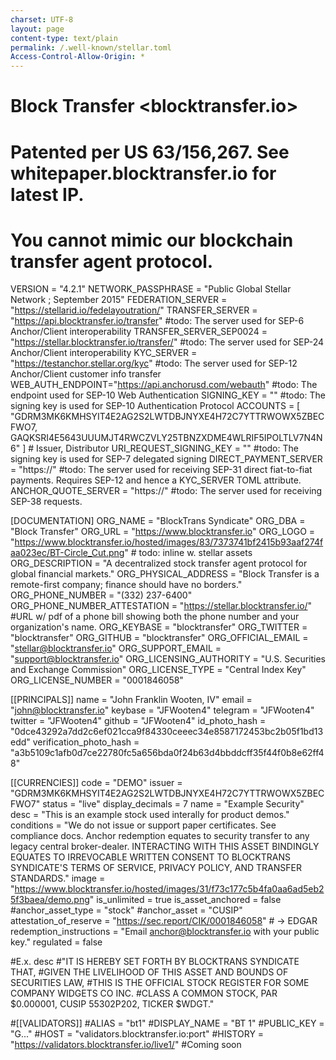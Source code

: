 ```yaml
---
charset: UTF-8
layout: page
content-type: text/plain
permalink: /.well-known/stellar.toml
Access-Control-Allow-Origin: *
---
```

# Block Transfer <blocktransfer.io>
# Patented per US 63/156,267. See whitepaper.blocktransfer.io for latest IP.
# You cannot mimic our blockchain transfer agent protocol.

VERSION = "4.2.1"
NETWORK_PASSPHRASE = "Public Global Stellar Network ; September 2015"
FEDERATION_SERVER = "https://stellarid.io/fedelayoutration/"
TRANSFER_SERVER = "https://api.blocktransfer.io/transfer" #todo: The server used for SEP-6 Anchor/Client interoperability
TRANSFER_SERVER_SEP0024 = "https://stellar.blocktransfer.io/transfer/" #todo: The server used for SEP-24 Anchor/Client interoperability
KYC_SERVER = "https://testanchor.stellar.org/kyc" #todo: The server used for SEP-12 Anchor/Client customer info transfer
WEB_AUTH_ENDPOINT="https://api.anchorusd.com/webauth" #todo: The endpoint used for SEP-10 Web Authentication
SIGNING_KEY = "" #todo: The signing key is used for SEP-10 Authentication Protocol
ACCOUNTS = [ "GDRM3MK6KMHSYIT4E2AG2S2LWTDBJNYXE4H72C7YTTRWOWX5ZBECFWO7,
GAQKSRI4E5643UUUMJT4RWCZVLY25TBNZXDME4WLRIF5IPOLTLV7N4N6" ] # Issuer, Distributor
URI_REQUEST_SIGNING_KEY = "" #todo: The signing key is used for SEP-7 delegated signing
DIRECT_PAYMENT_SERVER	= "https://" #todo: The server used for receiving SEP-31 direct fiat-to-fiat payments. Requires SEP-12 and hence a KYC_SERVER TOML attribute.
ANCHOR_QUOTE_SERVER = "https://" #todo: The server used for receiving SEP-38 requests.

[DOCUMENTATION]
ORG_NAME = "BlockTrans Syndicate"
ORG_DBA = "Block Transfer"
ORG_URL = "https://www.blocktransfer.io"
ORG_LOGO = "https://www.blocktransfer.io/hosted/images/83/7373741bf2415b93aaf274faa023ec/BT-Circle_Cut.png" # todo: inline w. stellar assets
ORG_DESCRIPTION = "A decentralized stock transfer agent protocol for global financial markets."
ORG_PHYSICAL_ADDRESS = "Block Transfer is a remote-first company; finance should have no borders."
ORG_PHONE_NUMBER = "(332) 237-6400"
ORG_PHONE_NUMBER_ATTESTATION = "https://stellar.blocktransfer.io/" #URL w/ pdf of a phone bill showing both the phone number and your organization's name.
ORG_KEYBASE = "blocktransfer"
ORG_TWITTER = "blocktransfer"
ORG_GITHUB = "blocktransfer"
ORG_OFFICIAL_EMAIL = "stellar@blocktransfer.io"
ORG_SUPPORT_EMAIL = "support@blocktransfer.io"
ORG_LICENSING_AUTHORITY = "U.S. Securities and Exchange Commission"
ORG_LICENSE_TYPE = "Central Index Key"
ORG_LICENSE_NUMBER = "0001846058"

[[PRINCIPALS]]
name = "John Franklin Wooten, IV"
email = "john@blocktransfer.io"
keybase = "JFWooten4"
telegram = "JFWooten4"
twitter = "JFWooten4"
github = "JFWooten4"
id_photo_hash = "0dce43292a7dd2c6ef021cca9f84330ceeec34e8587172453bc2b05f1bd13edd"
verification_photo_hash = "a3b5109c1afb0d7ce22780fc5a656bda0f24b63d4bbddcff35f44f0b8e62ff48"

[[CURRENCIES]]
code = "DEMO"
issuer = "GDRM3MK6KMHSYIT4E2AG2S2LWTDBJNYXE4H72C7YTTRWOWX5ZBECFWO7"
status = "live"
display_decimals = 7
name = "Example Security"
desc = "This is an example stock used interally for product demos."
conditions = "We do not issue or support paper certificates. See compliance docs.
Anchor redemption equates to security transfer to any legacy central broker-dealer.
INTERACTING WITH THIS ASSET BINDINGLY EQUATES TO IRREVOCABLE WRITTEN CONSENT TO
BLOCKTRANS SYNDICATE'S TERMS OF SERVICE, PRIVACY POLICY, AND TRANSFER STANDARDS."
image	= "https://www.blocktransfer.io/hosted/images/31/f73c177c5b4fa0aa6ad5eb25f3baea/demo.png"
is_unlimited = true
is_asset_anchored = false
#anchor_asset_type = "stock"
#anchor_asset = "CUSIP"
attestation_of_reserve = "https://sec.report/CIK/0001846058" # -> EDGAR
redemption_instructions = "Email anchor@blocktransfer.io with your public key."
regulated = false

#E.x. desc
#"IT IS HEREBY SET FORTH BY BLOCKTRANS SYNDICATE THAT,
#GIVEN THE LIVELIHOOD OF THIS ASSET AND BOUNDS OF SECURITIES LAW,
#THIS IS THE OFFICIAL STOCK REGISTER FOR SOME COMPANY WIDGETS CO INC.
#CLASS A COMMON STOCK, PAR $0.000001, CUSIP 55302P202, TICKER $WDGT."

#[[VALIDATORS]]
#ALIAS	= "bt1"
#DISPLAY_NAME = "BT 1"
#PUBLIC_KEY = "G..."
#HOST = "validators.blocktransfer.io:port"
#HISTORY = "https://validators.blocktransfer.io/live1/"
#Coming soon
